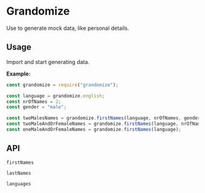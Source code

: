 # Grandomize

Use to generate mock data, like personal details.

## Usage

Import and start generating data.

**Example:**

```javascript
const grandomize = require("grandomize");

const language = grandomize.english;
const nrOfNames = 2;
const gender = "male";

const twoMalesNames = grandomize.firstNames(language, nrOfNames, gender);
const twoMaleAndOrFemaleNames = grandomize.firstNames(language, nrOfNames);
const oneMaleAndOrFemaleNames = grandomize.firstNames(language);
```

## API

`firstNames`

`lastNames`

`languages`
